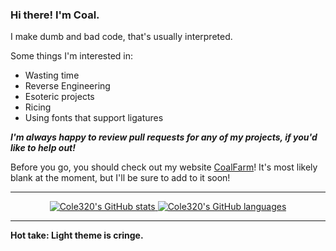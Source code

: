 ### Hi there! I'm Coal.

I make dumb and bad code, that's usually interpreted.

Some things I'm interested in:

- Wasting time
- Reverse Engineering
- Esoteric projects
- Ricing
- Using fonts that support ligatures

***I'm always happy to review pull requests for any of my projects, if you'd like to help out!***

Before you go, you should check out my website [CoalFarm](http://coalfarm.cf)!
It's most likely blank at the moment, but I'll be sure to add to it soon!

----

<p align="center">
  <a href="https://github.com/Cole320">
    <img src="https://github-readme-stats.vercel.app/api?username=Cole320&hide_border=true&show_icons=true&theme=dark" alt="Cole320's GitHub stats">
    <img src="https://github-readme-stats.vercel.app/api/top-langs/?username=Cole320&hide_border=true&layout=compact&theme=dark" alt="Cole320's GitHub languages">
  </a>
</p>

----

**Hot take: Light theme is cringe.**
